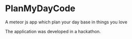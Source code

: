 # PlanMyDayCode

A meteor js app which plan your day base in things you love

The application was developed in a hackathon.

